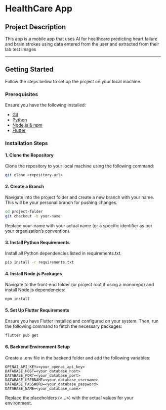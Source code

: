 # HealthCare App

## Project Description
This app is a mobile app that uses AI for healthcare predicting heart failure and brain strokes using data entered from the user and extracted from their lab test images

---

## Getting Started

Follow the steps below to set up the project on your local machine.

### Prerequisites

Ensure you have the following installed:
- [Git](https://git-scm.com/)
- [Python](https://www.python.org/)
- [Node.js & npm](https://nodejs.org/)
- [Flutter](https://flutter.dev/docs/get-started/install)

### Installation Steps

#### 1. Clone the Repository

Clone the repository to your local machine using the following command:

```bash
git clone <repository-url>
```

#### 2. Create a Branch
Navigate into the project folder and create a new branch with your name. This will be your personal branch for pushing changes.

```bash
cd project-folder
git checkout -b your-name
```
Replace your-name with your actual name (or a specific identifier as per your organization’s convention).

#### 3. Install Python Requirements
Install all Python dependencies listed in requirements.txt.

```bash
pip install -r requirements.txt
```

#### 4. Install Node.js Packages
Navigate to the front-end folder (or project root if using a monorepo) and install Node.js dependencies:

```bash
npm install
```

#### 5. Set Up Flutter Requirements
Ensure you have Flutter installed and configured on your system. Then, run the following command to fetch the necessary packages:

```bash
flutter pub get
```

#### 6. Backend Environment Setup
Create a .env file in the backend folder and add the following variables:

```env
OPENAI_API_KEY=<your_openai_api_key>
DATABASE_HOST=<your_database_host>
DATABASE_PORT=<your_database_port>
DATABASE_USERNAME=<your_database_username>
DATABASE_PASSWORD=<your_database_password>
DATABASE_NAME=<your_database_name>
```

Replace the placeholders (<...>) with the actual values for your environment.